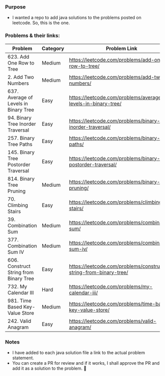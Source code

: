 ### Purpose
- I wanted a repo to add java solutions to the problems posted on leetcode. So, this is the one.

### Problems & their links:
| Problem | Category | Problem Link |
| ------- | -------- | -------------|
| 623. Add One Row to Tree | Medium | https://leetcode.com/problems/add-one-row-to-tree/ |
| 2. Add Two Numbers | Medium | https://leetcode.com/problems/add-two-numbers/ |
| 637. Average of Levels in Binary Tree | Easy | https://leetcode.com/problems/average-of-levels-in-binary-tree/ |
| 94. Binary Tree Inorder Traversal | Easy | https://leetcode.com/problems/binary-tree-inorder-traversal/ |
| 257. Binary Tree Paths | Easy | https://leetcode.com/problems/binary-tree-paths/ |
| 145. Binary Tree Postorder Traversal | Easy | https://leetcode.com/problems/binary-tree-postorder-traversal/ |
| 814. Binary Tree Pruning | Medium | https://leetcode.com/problems/binary-tree-pruning/ |
| 70. Climbing Stairs | Easy | https://leetcode.com/problems/climbing-stairs/ |
| 39. Combination Sum | Medium | https://leetcode.com/problems/combination-sum/ |
| 377. Combination Sum IV | Medium | https://leetcode.com/problems/combination-sum-iv/ |
| 606. Construct String from Binary Tree | Easy | https://leetcode.com/problems/construct-string-from-binary-tree/ |
| 732. My Calendar III | Hard | https://leetcode.com/problems/my-calendar-iii/ |
| 981. Time Based Key-Value Store | Medium | https://leetcode.com/problems/time-based-key-value-store/ |
| 242. Valid Anagram | Easy | https://leetcode.com/problems/valid-anagram/ |


### Notes
- I have added to each java solution file a link to the actual problem statement.
- You can create a PR for review and if it works, I shall approve the PR and add it as a solution to the problem. :slightly_smiling_face:

